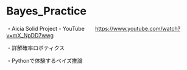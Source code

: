 # Bayes_Practice

・Aicia Solid Project - YouTube　　https://www.youtube.com/watch?v=mX_NpDD7wwg

・詳解確率ロボティクス

・Pythonで体験するベイズ推論
